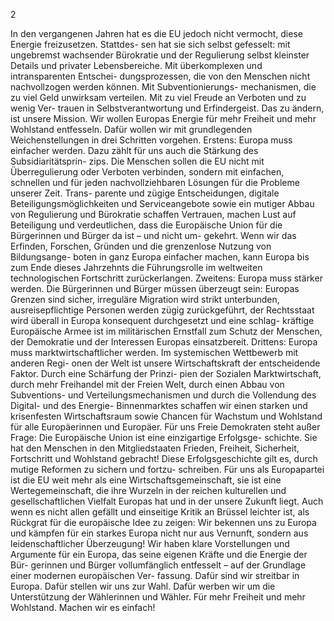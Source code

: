  
2 
 
In den vergangenen Jahren hat es die EU jedoch nicht vermocht, diese Energie freizusetzen. Stattdes-
sen hat sie sich selbst gefesselt: mit ungebremst wachsender Bürokratie und der Regulierung selbst 
kleinster Details und privater Lebensbereiche. Mit überkomplexen und intransparenten Entschei-
dungsprozessen, die von den Menschen nicht nachvollzogen werden können. Mit Subventionierungs-
mechanismen, die zu viel Geld unwirksam verteilen. Mit zu viel Freude an Verboten und zu wenig Ver-
trauen in Selbstverantwortung und Erfindergeist. 
Das zu ändern, ist unsere Mission. Wir wollen Europas Energie für mehr Freiheit und mehr Wohlstand 
entfesseln. Dafür wollen wir mit grundlegenden Weichenstellungen in drei Schritten vorgehen. 
Erstens: Europa muss einfacher werden. Dazu zählt für uns auch die Stärkung des Subsidiaritätsprin-
zips. Die Menschen sollen die EU nicht mit Überregulierung oder Verboten verbinden, sondern mit 
einfachen, schnellen und für jeden nachvollziehbaren Lösungen für die Probleme unserer Zeit. Trans-
parente und zügige Entscheidungen, digitale Beteiligungsmöglichkeiten und Serviceangebote sowie 
ein mutiger Abbau von Regulierung und Bürokratie schaffen Vertrauen, machen Lust auf Beteiligung 
und verdeutlichen, dass die Europäische Union für die Bürgerinnen und Bürger da ist – und nicht um-
gekehrt. Wenn wir das Erfinden, Forschen, Gründen und die grenzenlose Nutzung von Bildungsange-
boten in ganz Europa einfacher machen, kann Europa bis zum Ende dieses Jahrzehnts die Führungsrolle 
im weltweiten technologischen Fortschritt zurückerlangen. 
Zweitens: Europa muss stärker werden. Die Bürgerinnen und Bürger müssen überzeugt sein: Europas 
Grenzen sind sicher, irreguläre Migration wird strikt unterbunden, ausreisepflichtige Personen werden 
zügig zurückgeführt, der Rechtsstaat wird überall in Europa konsequent durchgesetzt und eine schlag-
kräftige Europäische Armee ist im militärischen Ernstfall zum Schutz der Menschen, der Demokratie 
und der Interessen Europas einsatzbereit. 
Drittens: Europa muss marktwirtschaftlicher werden. Im systemischen Wettbewerb mit anderen Regi-
onen der Welt ist unsere Wirtschaftskraft der entscheidende Faktor. Durch eine Schärfung der Prinzi-
pien der Sozialen Marktwirtschaft, durch mehr Freihandel mit der Freien Welt, durch einen Abbau von 
Subventions- und Verteilungsmechanismen und durch die Vollendung des Digital- und des Energie-
Binnenmarktes schaffen wir einen starken und krisenfesten Wirtschaftsraum sowie Chancen für 
Wachstum und Wohlstand für alle Europäerinnen und Europäer. 
Für uns Freie Demokraten steht außer Frage: Die Europäische Union ist eine einzigartige Erfolgsge-
schichte. Sie hat den Menschen in den Mitgliedstaaten Frieden, Freiheit, Sicherheit, Fortschritt und 
Wohlstand gebracht! Diese Erfolgsgeschichte gilt es, durch mutige Reformen zu sichern und fortzu-
schreiben. Für uns als Europapartei ist die EU weit mehr als eine Wirtschaftsgemeinschaft, sie ist eine 
Wertegemeinschaft, die ihre Wurzeln in der reichen kulturellen und gesellschaftlichen Vielfalt Europas 
hat und in der unsere Zukunft liegt. Auch wenn es nicht allen gefällt und einseitige Kritik an Brüssel 
leichter ist, als Rückgrat für die europäische Idee zu zeigen: Wir bekennen uns zu Europa und kämpfen 
für ein starkes Europa nicht nur aus Vernunft, sondern aus leidenschaftlicher Überzeugung! Wir haben 
klare Vorstellungen und Argumente für ein Europa, das seine eigenen Kräfte und die Energie der Bür-
gerinnen und Bürger vollumfänglich entfesselt – auf der Grundlage einer modernen europäischen Ver-
fassung. Dafür sind wir streitbar in Europa. Dafür stellen wir uns zur Wahl. Dafür werben wir um die 
Unterstützung der Wählerinnen und Wähler. Für mehr Freiheit und mehr Wohlstand. Machen wir es 
einfach! 
